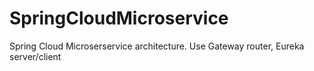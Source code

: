 # SpringCloudMicroservice
Spring Cloud Microserservice architecture.
Use Gateway router, Eureka server/client
